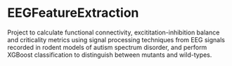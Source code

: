 # EEGFeatureExtraction

Project to calculate functional connectivity, excititation-inhibition balance and criticality metrics using signal processing techniques from EEG signals recorded in rodent models of autism spectrum disorder, and perform XGBoost classification to distinguish between mutants and wild-types.
